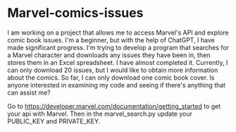 # Marvel-comics-issues
I am working on a project that allows me to access Marvel's API and explore comic book issues. I'm a beginner, but with the help of ChatGPT, I have made significant progress. I'm trying to develop a program that searches for a Marvel character and downloads any issues they have been in, then stores them in an Excel spreadsheet. I have almost completed it. Currently, I can only download 20 issues, but I would like to obtain more information about the comics. So far, I can only download one comic book cover. Is anyone interested in examining my code and seeing if there's anything that can assist me?

Go to https://developer.marvel.com/documentation/getting_started to get your api with Marvel. Then in the marvel_search.py update your PUBLIC_KEY and PRIVATE_KEY. 

